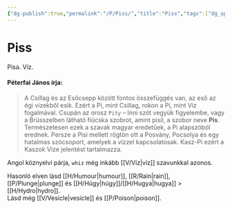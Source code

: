 ```yaml
---
{"dg-publish":true,"permalink":"/P/Piss/","title":"Piss","tags":["dg_uploaded"],"created":"2023-10-21T10:32","updated":"2023-11-08T04:13"}
---
```



# Piss

Pisa. Víz.  

#### Péterfai János írja:

> A Csillag és az Esőcsepp között fontos összefüggés van, az eső az égi vizekből esik. Ezért a Pi, mint Csillag, rokon a Pi, mint Víz fogalmával. Csupán az orosz `Pity` – Inni szót vegyük figyelembe, vagy a Brüsszelben látható fiúcska szobrot, amint pisil, a szobor neve **Pis**. Természetesen ezek a szavak magyar eredetűek, a Pi alapszóból erednek. Persze a Pisi mellett rögtön ott a Posvány, Pocsolya és egy hatalmas szócsoport, amelyek a vízzel kapcsolatosak. Kasz-Pi ezért a Kaszok Vize jelentést tartalmazza.  

Angol köznyelvi párja, `whiz` még inkább [[V/Víz\|víz]] szavunkkal azonos.  

Hasonló elven lásd [[H/Humour\|humour]], [[R/Rain\|rain]], [[P/Plunge\|plunge]] és [[H/Húgy\|húgy]]/[[H/Hugya\|hugya]] > [[H/Hydro\|hydro]].  
Lásd még [[V/Vesicle\|vesicle]] és [[P/Poison\|poison]].  
